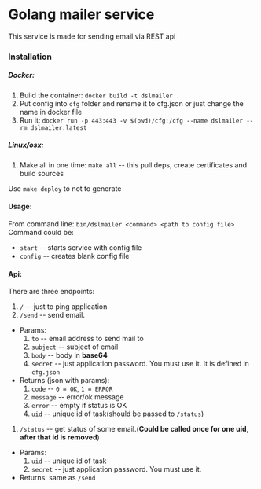 # Golang mailer service
This service is made for sending email via REST api
### Installation
##### Docker:
1. Build the container: `docker build -t dslmailer .`
2. Put config into `cfg` folder and rename it to cfg.json or just change the name in docker file
3. Run it: `docker run -p 443:443 -v $(pwd)/cfg:/cfg --name dslmailer --rm dslmailer:latest`
##### Linux/osx:
1. Make all in one time: `make all` -- this pull deps, create certificates and build sources

Use `make deploy` to not to generate 

#### Usage:
From command line: `bin/dslmailer <command> <path to config file>`
Command could be:
 - `start` -- starts service with config file
 - `config` -- creates blank config file

#### Api:
There are three endpoints:
1. `/` -- just to ping application
1. `/send` -- send email.
- Params:
   1. `to` -- email address to send mail to
   1. `subject` -- subject of email
   1. `body` -- body in **base64**
   1. `secret` -- just application password. You must use it. It is defined in `cfg.json`
- Returns (json with params):
   1. `code` -- `0 = OK`, `1 = ERROR`
   1. `message` -- error/ok message
   1. `error` -- empty if status is OK
   1. `uid` -- unique id of task(should be passed to `/status`)
1. `/status` -- get status of some email.(**Could be called once for one uid, after that id is removed**)
 - Params:
   1. `uid` -- unique id of task
   1. `secret` -- just application password. You must use it.
 - Returns: same as `/send`